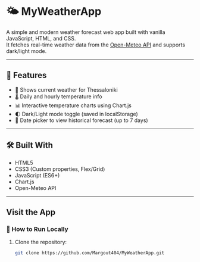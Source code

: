 # 🌤️ MyWeatherApp

A simple and modern weather forecast web app built with vanilla JavaScript, HTML, and CSS.  
It fetches real-time weather data from the [Open-Meteo API](https://open-meteo.com/) and supports dark/light mode.

---

## 🚀 Features

- 📍 Shows current weather for Thessaloniki
- 🌡️ Daily and hourly temperature info
- 📊 Interactive temperature charts using Chart.js
- 🌓 Dark/Light mode toggle (saved in localStorage)
- 📅 Date picker to view historical forecast (up to 7 days)

---

## 🛠️ Built With

- HTML5
- CSS3 (Custom properties, Flex/Grid)
- JavaScript (ES6+)
- Chart.js
- Open-Meteo API

---

## Visit the App

### 🔧 How to Run Locally

1. Clone the repository:
   ```bash
   git clone https://github.com/Margout404/MyWeatherApp.git
